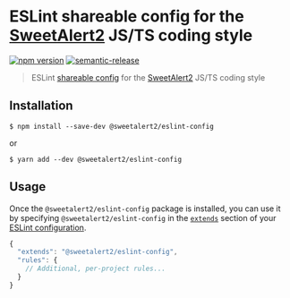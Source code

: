 # ESLint shareable config for the [SweetAlert2](https://github.com/sweetalert2/sweetalert2) JS/TS coding style

[![npm version](https://img.shields.io/npm/v/@sweetalert2/eslint-config.svg)](https://www.npmjs.com/package/@sweetalert2/eslint-config)
[![semantic-release](https://img.shields.io/badge/%20%20%F0%9F%93%A6%F0%9F%9A%80-semantic--release-e10079.svg)](https://github.com/sweetalert2/eslint-config/blob/master/CHANGELOG.md)


> ESLint [shareable config](http://eslint.org/docs/developer-guide/shareable-configs.html) for the [SweetAlert2](https://github.com/sweetalert2/sweetalert2) JS/TS coding style


## Installation

```
$ npm install --save-dev @sweetalert2/eslint-config
```

or

```
$ yarn add --dev @sweetalert2/eslint-config
```


## Usage

Once the `@sweetalert2/eslint-config` package is installed, you can use it by specifying `@sweetalert2/eslint-config` in the [`extends`](http://eslint.org/docs/user-guide/configuring#extending-configuration-files) section of your [ESLint configuration](http://eslint.org/docs/user-guide/configuring).

```js
{
  "extends": "@sweetalert2/eslint-config",
  "rules": {
    // Additional, per-project rules...
  }
}
```
